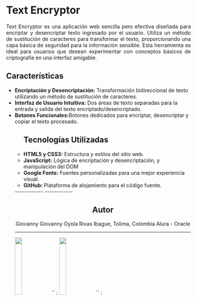<h1>Text Encryptor</h1>

<p style="text-align: justify">Text Encryptor es una aplicación web sencilla pero efectiva diseñada para encriptar y desencriptar texto ingresado por el usuario. Utiliza un método de sustitución de caracteres para transformar el texto, proporcionando una capa básica de seguridad para la información sensible. Esta herramienta es ideal para usuarios que desean experimentar con conceptos básicos de criptografía en una interfaz amigable.</p>

<h2>Características</h2>
<ul>
  <li><strong>Encriptación y Desencriptación:</strong> Transformación bidireccional de texto utilizando un método de sustitución de caracteres.</li>
  <li><strong>Interfaz de Usuario Intuitiva:</strong> Dos áreas de texto separadas para la entrada y salida del texto encriptado/desencriptado.</li>
  <li><strong>Botones Funcionales:</strong>Botones dedicados para encriptar, desencriptar y copiar el texto procesado.</li>

<ul>
  <h2>Tecnologías Utilizadas</h2>
  <li><strong>HTML5 y CSS3:</strong> Estructura y estilos del sitio web.</li>
  <li><strong>JavaScript:</strong> Lógica de encriptación y desencriptación, y manipulación del DOM</li>
  <li><strong>Google Fonts:</strong> Fuentes personalizadas para una mejor experiencia visual.</li>
  <li><strong>GitHub: </strong>Plataforma de alojamiento para el código fuente.</li>
</ul>
------------
------------

<h2 style="text-align: center">Autor</h2>
<p style="text-align: center">Giovanny Giovanny Oyola Rivas
Ibague, Tolima, Colombia
Alura - Oracle</p>

------------



<img src= "https://images.unsplash.com/photo-1654277041218-84424c78f0ae?q=80&w=2924&auto=format&fit=crop&ixlib=rb-4.0.3&ixid=M3wxMjA3fDB8MHxwaG90by1wYWdlfHx8fGVufDB8fHx8fA%3D%3D" style="width: 20%" >
`<link>` :<https://github.com/Alejo-gaor>


<img src= "https://images.unsplash.com/photo-1611944212129-29977ae1398c?q=80&w=2874&auto=format&fit=crop&ixlib=rb-4.0.3&ixid=M3wxMjA3fDB8MHxwaG90by1wYWdlfHx8fGVufDB8fHx8fA%3D%3" style="width: 20%" >
`<link>` :<https://www.linkedin.com/in/alejo-gaor>




